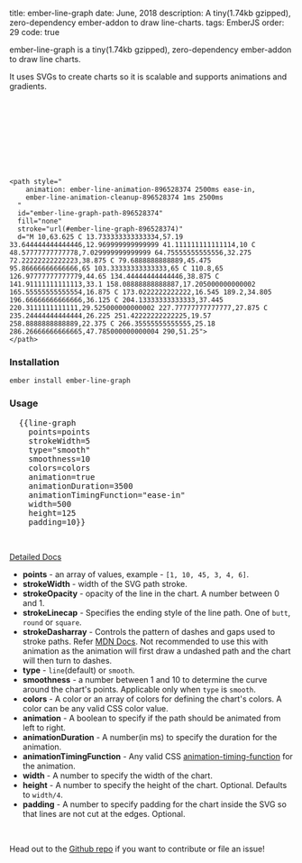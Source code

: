 title: ember-line-graph
date: June, 2018
description: A tiny(1.74kb gzipped), zero-dependency ember-addon to draw line-charts.
tags: EmberJS
order: 29
code: true

ember-line-graph is a tiny(1.74kb gzipped), zero-dependency ember-addon to draw line charts.

It uses SVGs to create charts so it is scalable and supports animations and gradients.

<div>
  <svg width="100%" height="25%" stroke-width="2" style="padding: " viewBox="0 0 300 75">
    <defs>
      <linearGradient id="ember-line-graph-896528374" x1="0%" y1="0%" x2="0%" y2="100%">
          <stop offset="0" stop-color="#EB6B9D"></stop>
          <stop offset="1" stop-color="#EE8C68"></stop>
      </linearGradient>
    </defs>

    <path style="
        animation: ember-line-animation-896528374 2500ms ease-in,
        ember-line-animation-cleanup-896528374 1ms 2500ms
      "
      id="ember-line-graph-path-896528374"
      fill="none"
      stroke="url(#ember-line-graph-896528374)"
      d="M 10,63.625 C 13.733333333333334,57.19 33.644444444444446,12.969999999999999 41.111111111111114,10 C 48.57777777777778,7.029999999999999 64.75555555555556,32.275 72.22222222222223,38.875 C 79.6888888888889,45.475 95.86666666666666,65 103.33333333333333,65 C 110.8,65 126.97777777777779,44.65 134.44444444444446,38.875 C 141.91111111111113,33.1 158.08888888888887,17.205000000000002 165.55555555555554,16.875 C 173.0222222222222,16.545 189.2,34.805 196.66666666666666,36.125 C 204.13333333333333,37.445 220.3111111111111,29.525000000000002 227.77777777777777,27.875 C 235.24444444444444,26.225 251.42222222222225,19.57 258.8888888888889,22.375 C 266.35555555555555,25.18 286.26666666666665,47.785000000000004 290,51.25">
    </path>
  </svg>

  <style>
    @keyframes ember-line-animation-896528374 {
      0% {
        stroke-dasharray: 370.5884704589844;
        stroke-dashoffset: 370.5884704589844;
      }
      100% {
        stroke-dasharray: 370.5884704589844;
        stroke-dashoffset: 0;
      }
      100% {
        stroke-dashoffset: '';
        stroke-dasharray: '';
      }
    }

    @keyframes ember-line-animation-cleanup-896528374 {
      to {
        stroke-dasharray: '';
        stroke-dashoffset: '';
      }
    }
  </style>
</div>

### Installation

`ember install ember-line-graph`

### Usage

<pre>
  {{line-graph
    points=points
    strokeWidth=5
    type="smooth"
    smoothness=10
    colors=colors
    animation=true
    animationDuration=3500
    animationTimingFunction="ease-in"
    width=500
    height=125
    padding=10}}
</pre>

<br>

[Detailed Docs](https://astronomersiva.github.io/ember-line-graph/)

* **points** - an array of values, example - `[1, 10, 45, 3, 4, 6]`.
* **strokeWidth** - width of the SVG path stroke.
* **strokeOpacity** - opacity of the line in the chart. A number between 0 and 1.
* **strokeLinecap** - Specifies the ending style of the line path. One of `butt`, `round` or `square`.
* **strokeDasharray** - Controls the pattern of dashes and gaps used to stroke paths. Refer [MDN Docs](https://developer.mozilla.org/en-US/docs/Web/SVG/Attribute/stroke-dasharray). Not recommended to use this with animation as the animation will first draw a undashed path and the chart will then turn to dashes.
* **type** - `line`(default) or `smooth`.
* **smoothness** - a number between 1 and 10 to determine the curve around the chart's points. Applicable only when `type` is `smooth`.
* **colors** - A color or an array of colors for defining the chart's colors. A color can be any valid CSS color value.
* **animation** - A boolean to specify if the path should be animated from left to right.
* **animationDuration** - A number(in ms) to specify the duration for the animation.
* **animationTimingFunction** - Any valid CSS [animation-timing-function](https://developer.mozilla.org/en-US/docs/Web/CSS/animation-timing-function) for the animation.
* **width** - A number to specify the width of the chart.
* **height** - A number to specify the height of the chart. Optional. Defaults to `width/4`.
* **padding** - A number to specify padding for the chart inside the SVG so that lines are not cut at the edges. Optional.

<br>

Head out to the [Github repo](https://github.com/astronomersiva/ember-line-graph/) if you want to contribute or file an issue!
